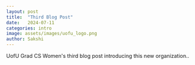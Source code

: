 ```yaml
---
layout: post
title:  "Third Blog Post"
date:   2024-07-11
categories: intro
image: assets/images/uofu_logo.png
author: Sakshi
---
```


UofU Grad CS Women's third blog post introducing this new organization..
